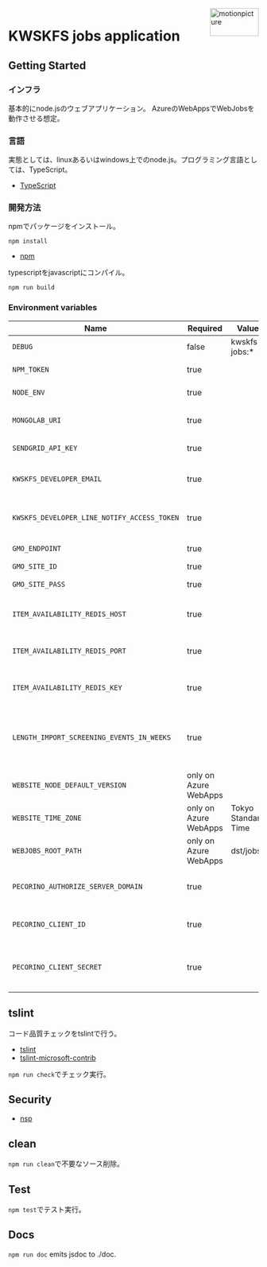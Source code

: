 <img src="https://motionpicture.jp/images/common/logo_01.svg" alt="motionpicture" title="motionpicture" align="right" height="56" width="98"/>

# KWSKFS jobs application

## Getting Started

### インフラ

基本的にnode.jsのウェブアプリケーション。
AzureのWebAppsでWebJobsを動作させる想定。

### 言語

実態としては、linuxあるいはwindows上でのnode.js。プログラミング言語としては、TypeScript。

* [TypeScript](https://www.typescriptlang.org/)

### 開発方法

npmでパッケージをインストール。

```shell
npm install
```

* [npm](https://www.npmjs.com/)

typescriptをjavascriptにコンパイル。

```shell
npm run build
```

### Environment variables

| Name                                        | Required              | Value               | Purpose                 |
|---------------------------------------------|-----------------------|---------------------|-------------------------|
| `DEBUG`                                     | false                 | kwskfs-jobs:*       | Debug                   |
| `NPM_TOKEN`                                 | true                  |                     | NPM auth token          |
| `NODE_ENV`                                  | true                  |                     | environment name        |
| `MONGOLAB_URI`                              | true                  |                     | MongoDB connection URI  |
| `SENDGRID_API_KEY`                          | true                  |                     | SendGrid API Key        |
| `KWSKFS_DEVELOPER_EMAIL`                    | true                  |                     | 開発者通知用メールアドレス           |
| `KWSKFS_DEVELOPER_LINE_NOTIFY_ACCESS_TOKEN` | true                  |                     | 開発者LINE通知アクセストークン       |
| `GMO_ENDPOINT`                              | true                  |                     | GMO API endpoint        |
| `GMO_SITE_ID`                               | true                  |                     | GMO SiteID              |
| `GMO_SITE_PASS`                             | true                  |                     | GMO SitePass            |
| `ITEM_AVAILABILITY_REDIS_HOST`              | true                  |                     | 在庫状況保管用Redis Cache host |
| `ITEM_AVAILABILITY_REDIS_PORT`              | true                  |                     | 在庫状況保管用Redis Cache port |
| `ITEM_AVAILABILITY_REDIS_KEY`               | true                  |                     | 在庫状況保管用Redis Cache key  |
| `LENGTH_IMPORT_SCREENING_EVENTS_IN_WEEKS`   | true                  |                     | 上映イベントを何週間後までインポートするか   |
| `WEBSITE_NODE_DEFAULT_VERSION`              | only on Azure WebApps |                     | Node.js version         |
| `WEBSITE_TIME_ZONE`                         | only on Azure WebApps | Tokyo Standard Time |                         |
| `WEBJOBS_ROOT_PATH`                         | only on Azure WebApps | dst/jobs            |                         |
| `PECORINO_AUTHORIZE_SERVER_DOMAIN`          | true                  |                     | Pecorino認可サーバードメイン      |
| `PECORINO_CLIENT_ID`                        | true                  |                     | PecorinoAPIクライアントID     |
| `PECORINO_CLIENT_SECRET`                    | true                  |                     | PecorinoAPIクライアントシークレット |

## tslint

コード品質チェックをtslintで行う。

* [tslint](https://github.com/palantir/tslint)
* [tslint-microsoft-contrib](https://github.com/Microsoft/tslint-microsoft-contrib)

`npm run check`でチェック実行。

## Security

* [nsp](https://www.npmjs.com/package/nsp)

## clean

`npm run clean`で不要なソース削除。

## Test

`npm test`でテスト実行。

## Docs

`npm run doc` emits jsdoc to ./doc.
